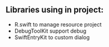 Libraries using in project:
---
* R.swift to manage resource project
* DebugToolKit support debug
* SwiftEntryKit to custom dialog